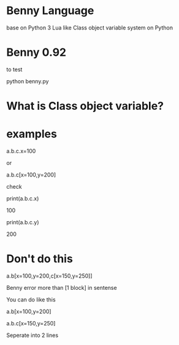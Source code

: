 # Benny Language 
base on Python 3
Lua like Class object variable system on Python 

Benny 0.92
==========

to test

python benny.py

What is Class object variable?
==============================
examples
========
a.b.c.x=100

or

a.b.c[x=100,y=200]

check

print(a.b.c.x)

100

print(a.b.c.y)

200

Don't do this
=============
a.b[x=100,y=200,c[x=150,y=250]]

Benny error more than [1 block] in sentense

You can do like this

a.b[x=100,y=200]

a.b.c[x=150,y=250]

Seperate into 2 lines
